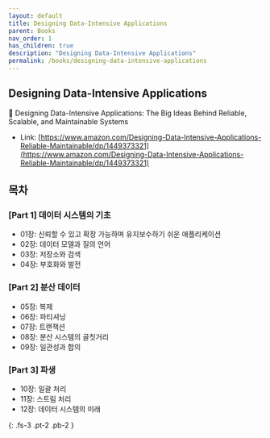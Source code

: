 ```yaml
---
layout: default
title: Designing Data-Intensive Applications
parent: Books
nav_order: 1
has_children: true
description: "Designing Data-Intensive Applications"
permalink: /books/designing-data-intensive-applications
---
```


## Designing Data-Intensive Applications

📝 Designing Data-Intensive Applications: The Big Ideas Behind Reliable, Scalable, and Maintainable Systems
- Link: [https://www.amazon.com/Designing-Data-Intensive-Applications-Reliable-Maintainable/dp/1449373321](https://www.amazon.com/Designing-Data-Intensive-Applications-Reliable-Maintainable/dp/1449373321)

## 목차

### [Part 1] 데이터 시스템의 기초

- 01장: 신뢰할 수 있고 확장 가능하며 유지보수하기 쉬운 애플리케이션
- 02장: 데이터 모델과 질의 언어
- 03장: 저장소와 검색
- 04장: 부호화와 발전

### [Part 2] 분산 데이터

- 05장: 복제
- 06장: 파티셔닝
- 07장: 트랜잭션
- 08장: 분산 시스템의 골칫거리
- 09장: 일관성과 합의

### [Part 3] 파생

- 10장: 일괄 처리
- 11장: 스트림 처리
- 12장: 데이터 시스템의 미래

{: .fs-3 .pt-2 .pb-2 }
